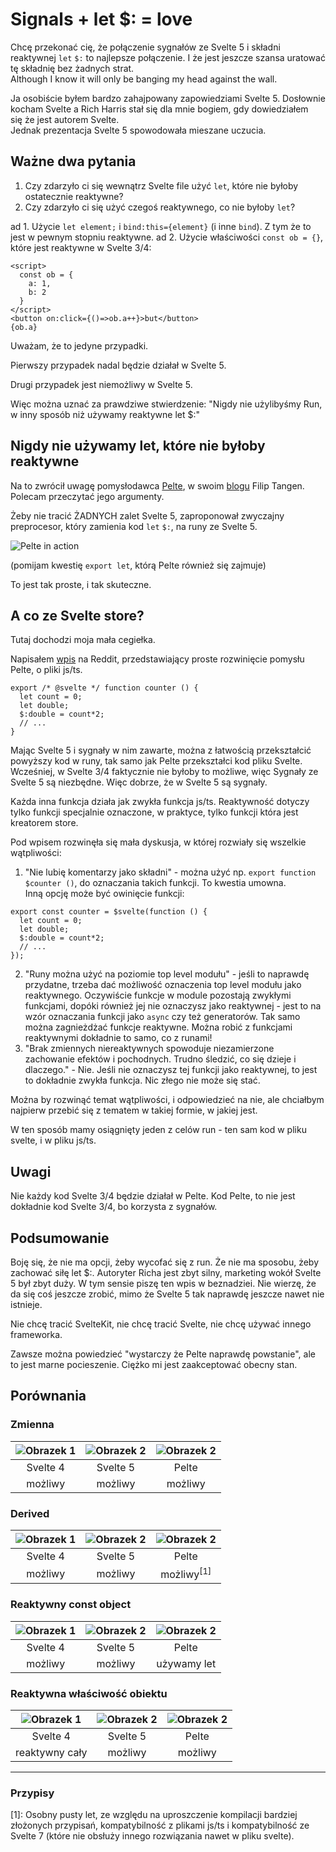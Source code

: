# Signals + let $: = love

Chcę przekonać cię, że połączenie sygnałów ze Svelte 5 i składni reaktywnej `let` `$:` to najlepsze połączenie. I że jest jeszcze szansa uratować tę składnię bez żadnych strat.  
Although I know it will only be banging my head against the wall.

Ja osobiście byłem bardzo zahajpowany zapowiedziami Svelte 5. Dosłownie kocham Svelte a Rich Harris stał się dla mnie bogiem, gdy dowiedziałem się że jest autorem Svelte.  
Jednak prezentacja Svelte 5 spowodowała mieszane uczucia.

## Ważne dwa pytania

1. Czy zdarzyło ci się wewnątrz Svelte file użyć `let`, które nie byłoby ostatecznie reaktywne?
2. Czy zdarzyło ci się użyć czegoś reaktywnego, co nie byłoby `let`?

ad 1. Użycie `let element;` i `bind:this={element}` (i inne `bind`). Z tym że to jest w pewnym stopniu reaktywne.
ad 2. Użycie właściwości `const ob = {}`, które jest reaktywne w Svelte 3/4:

```svelte
<script>
  const ob = {
    a: 1,
    b: 2
  }
</script>
<button on:click={()=>ob.a++}>but</button>
{ob.a}
```

Uważam, że to jedyne przypadki.

Pierwszy przypadek nadal będzie działał w Svelte 5.

Drugi przypadek jest niemożliwy w Svelte 5.

Więc można uznać za prawdziwe stwierdzenie: "Nigdy nie użylibyśmy Run, w inny sposób niż używamy reaktywne let $:"

## Nigdy nie używamy let, które nie byłoby reaktywne

Na to zwrócił uwagę pomysłodawca [Pelte](https://pelte.dev/), w swoim [blogu](https://poxi.substack.com/p/my-thoughts-on-svelte-5-as-a-full?utm_source=profile&utm_medium=reader2) Filip Tangen.  
Polecam przeczytać jego argumenty.

Żeby nie tracić ŻADNYCH zalet Svelte 5, zaproponował zwyczajny preprocesor, który zamienia kod `let` `$:`, na runy ze Svelte 5.

![Pelte in action](pelte_in_action.png)

(pomijam kwestię `export let`, którą Pelte również się zajmuje)

To jest tak proste, i tak skuteczne.

## A co ze Svelte store?

Tutaj dochodzi moja mała cegiełka.

Napisałem [wpis](https://www.reddit.com/r/sveltejs/comments/16pvxkx/unification_using_runes_how_about_a_different_way/?utm_source=share&utm_medium=web2x&context=3) na Reddit, przedstawiający proste rozwinięcie pomysłu Pelte, o pliki js/ts.

```svelte
export /* @svelte */ function counter () {
  let count = 0;
  let double;
  $:double = count*2;
  // ...
}
```

Mając Svelte 5 i sygnały w nim zawarte, można z łatwością przekształcić powyższy kod w runy, tak samo jak Pelte przekształci kod pliku Svelte.  
Wcześniej, w Svelte 3/4 faktycznie nie byłoby to możliwe, więc Sygnały ze Svelte 5 są niezbędne. Więc dobrze, że w Svelte 5 są sygnały.

Każda inna funkcja działa jak zwykła funkcja js/ts. Reaktywność dotyczy tylko funkcji specjalnie oznaczone, w praktyce, tylko funkcji która jest kreatorem store.

Pod wpisem rozwinęła się mała dyskusja, w której rozwiały się wszelkie wątpliwości:

1. "Nie lubię komentarzy jako składni" - można użyć np. `export function $counter ()`, do oznaczania takich funkcji. To kwestia umowna.  
  Inną opcję może być owinięcie funkcji:
  
  ```svelte
  export const counter = $svelte(function () {
    let count = 0;
    let double;
    $:double = count*2;
    // ...
  });
  ```
  
2. "Runy można użyć na poziomie top level modułu" - jeśli to naprawdę przydatne, trzeba dać możliwość oznaczenia top level modułu jako reaktywnego. Oczywiście funkcje w module pozostają zwykłymi funkcjami, dopóki również jej nie oznaczysz jako reaktywnej - jest to na wzór oznaczania funkcji jako `async` czy też generatorów. Tak samo można zagnieżdżać funkcje reaktywne. Można robić z funkcjami reaktywnymi dokładnie to samo, co z runami!
3. "Brak zmiennych niereaktywnych spowoduje niezamierzone zachowanie efektów i pochodnych. Trudno śledzić, co się dzieje i dlaczego." - Nie. Jeśli nie oznaczysz tej funkcji jako reaktywnej, to jest to dokładnie zwykła funkcja. Nic złego nie może się stać.

Można by rozwinąć temat wątpliwości, i odpowiedzieć na nie, ale chciałbym najpierw przebić się z tematem w takiej formie, w jakiej jest.

W ten sposób mamy osiągnięty jeden z celów run - ten sam kod w pliku svelte, i w pliku js/ts.

## Uwagi

Nie każdy kod Svelte 3/4 będzie działał w Pelte. Kod Pelte, to nie jest dokładnie kod Svelte 3/4, bo korzysta z sygnałów.

## Podsumowanie

Boję się, że nie ma opcji, żeby wycofać się z run. Że nie ma sposobu, żeby zachować siłę let $:. Autoryter Richa jest zbyt silny, marketing wokół Svelte 5 był zbyt duży.
W tym sensie piszę ten wpis w beznadziei. Nie wierzę, że da się coś jeszcze zrobić, mimo że Svelte 5 tak naprawdę jeszcze nawet nie istnieje.

Nie chcę tracić SvelteKit, nie chcę tracić Svelte, nie chcę używać innego frameworka.

Zawsze można powiedzieć "wystarczy że Pelte naprawdę powstanie", ale to jest marne pocieszenie. Ciężko mi jest zaakceptować obecny stan.

## Porównania

### Zmienna

| ![Obrazek 1](variable_svelte4.png) | ![Obrazek 2](variable_svelte5.png) | ![Obrazek 2](variable_pelte.png) |
|:---------------------------:|:---------------------------:|:---------------------------:|
| Svelte 4 | Svelte 5 | Pelte |
| możliwy | możliwy | możliwy |


### Derived

| ![Obrazek 1](derived_svelte4.png) | ![Obrazek 2](derived_svelte5.png) | ![Obrazek 2](derived_pelte.png) |
|:---------------------------:|:---------------------------:|:---------------------------:|
| Svelte 4 | Svelte 5 | Pelte |
| możliwy | możliwy | możliwy<sup>[1]</sup> |

### Reaktywny const object

| ![Obrazek 1](const_ob_svelte4.png) | ![Obrazek 2](const_ob_svelte5.png) | ![Obrazek 2](const_ob_pelte.png) |
|:---------------------------:|:---------------------------:|:---------------------------:|
| Svelte 4 | Svelte 5 | Pelte |
| możliwy | możliwy | używamy let |

### Reaktywna właściwość obiektu

| ![Obrazek 1](const_ob_svelte4.png) | ![Obrazek 2](prop_svelte5.png) | ![Obrazek 2](prop_pelte.png) |
|:---------------------------:|:---------------------------:|:---------------------------:|
| Svelte 4 | Svelte 5 | Pelte |
| reaktywny cały | możliwy | możliwy |

---

### Przypisy

[1]: Osobny pusty let, ze względu na uproszczenie kompilacji bardziej złożonych przypisań, kompatybilność z plikami js/ts i kompatybilność ze Svelte 7 (które nie obsłuży innego rozwiązania nawet w pliku svelte).
